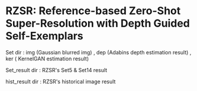 # RZSR: Reference-based Zero-Shot Super-Resolution with Depth Guided Self-Exemplars

Set dir : img (Gaussian blurred img) , dep (Adabins depth estimation result) , ker ( KernelGAN estimation result)

Set_result dir : RZSR's Set5 & Set14 result

hist_result dir : RZSR's historical image result
